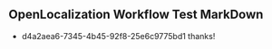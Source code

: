 ## OpenLocalization Workflow Test MarkDown
* d4a2aea6-7345-4b45-92f8-25e6c9775bd1 thanks!

<!--HONumber=Jul16_HO4-->



